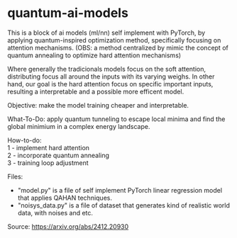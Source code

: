 # quantum-ai-models

This is a block of ai models (ml/nn) self implement with PyTorch, by applying quantum-inspired optimization method, specifically focusing on attention mechanisms. (OBS: a method centralized by mimic the concept of quantum annealing to optimize hard attention mechanisms)

Where generally the tradicionals models focus on the soft attention, distributing focus all around the inputs with its varying weighs. In other hand, 
our goal is the hard attention focus on specific important inputs, resulting a interpretable and a possible more efficent model.

Objective: make the model training cheaper and interpretable.

What-To-Do: apply quantum tunneling to escape local minima and find the global minimium in a complex energy landscape.

How-to-do:<br>
1 - implement hard attention<br>
2 - incorporate quantum annealing<br>
3 - training loop adjustment<br>

Files:
 - "model.py" is a file of self implement PyTorch linear regression model that applies QAHAN techniques.
 - "noisys_data.py" is a file of dataset that generates kind of realistic world data, with noises and etc.

 Source: https://arxiv.org/abs/2412.20930